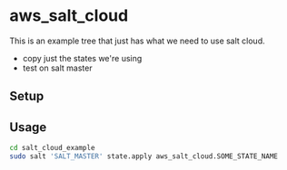 #  aws_salt_cloud

This is an example tree that just has what we need to use salt cloud.


 - copy just the states we're using
 - test on salt master


## Setup


## Usage


```bash
cd salt_cloud_example
sudo salt 'SALT_MASTER' state.apply aws_salt_cloud.SOME_STATE_NAME

```